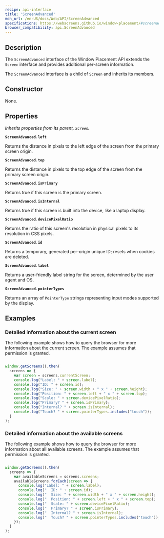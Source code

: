 ```yaml
---
recipe: api-interface
title: 'ScreenAdvanced'
mdn_url: /en-US/docs/Web/API/ScreenAdvanced
specifications: https://webscreens.github.io/window-placement/#screenadvanced
browser_compatibility: api.ScreenAdvanced
---
```


## Description

The `ScreenAdvanced` interface of the Window Placement API extends the
`Screen` interface and provides additional per-screen information.

The `ScreenAdvanced` interface is a child of `Screen` and inherits its members.

## Constructor

None.

## Properties

_Inherits properties from its parent, `Screen`._

**`ScreenAdvanced.left`**

Returns the distance in pixels to the left edge of the screen from the primary screen origin.

**`ScreenAdvanced.top`**

Returns the distance in pixels to the top edge of the screen from the primary screen origin.

**`ScreenAdvanced.isPrimary`**

Returns true if this screen is the primary screen.

**`ScreenAdvanced.isInternal`**

Returns true if this screen is built into the device, like a laptop display.

**`ScreenAdvanced.devicePixelRatio`**

Returns the ratio of this screen's resolution in physical pixels to its resolution in CSS pixels.

**`ScreenAdvanced.id`**

Returns a temporary, generated per-origin unique ID; resets when cookies are deleted.

**`ScreenAdvanced.label`**

Returns a user-friendly label string for the screen, determined by the user agent and OS.

**`ScreenAdvanced.pointerTypes`**

Returns an array of `PointerType` strings representing input modes supported by the display.

## Examples

### Detailed information about the current screen

The following example shows how to query the browser for more
information about the current screen. The example assumes that
permission is granted.

```js

window.getScreens().then(
  screens => {
    var screen = screens.currentScreen;
    console.log("Label: " + screen.label);
    console.log("ID: " + screen.id);
    console.log("Size: " + screen.width + " x " + screen.height);
    console.log("Position: " + screen.left + " x " + screen.top);
    console.log("Scale: " + screen.devicePixelRatio);
    console.log("Primary? " + screen.isPrimary);
    console.log("Internal? " + screen.isInternal);
    console.log("Touch? " + screen.pointerTypes.includes("touch"));
  }
);
```

### Detailed information about the available screens

The following example shows how to query the browser for more
information about all available screens. The example assumes that
permission is granted.

```js

window.getScreens().then(
  screens => {
    var availableScreens = screens.screens;
    availableScreens.forEach(screen => {
      console.log("Label: " + screen.label);
      console.log("  ID: " + screen.id);
      console.log("  Size: " + screen.width + " x " + screen.height);
      console.log("  Position: " + screen.left + " x " + screen.top);
      console.log("  Scale: " + screen.devicePixelRatio);
      console.log("  Primary? " + screen.isPrimary);
      console.log("  Internal? " + screen.isInternal);
      console.log("  Touch? " + screen.pointerTypes.includes("touch"));
    });
  }
);
```
